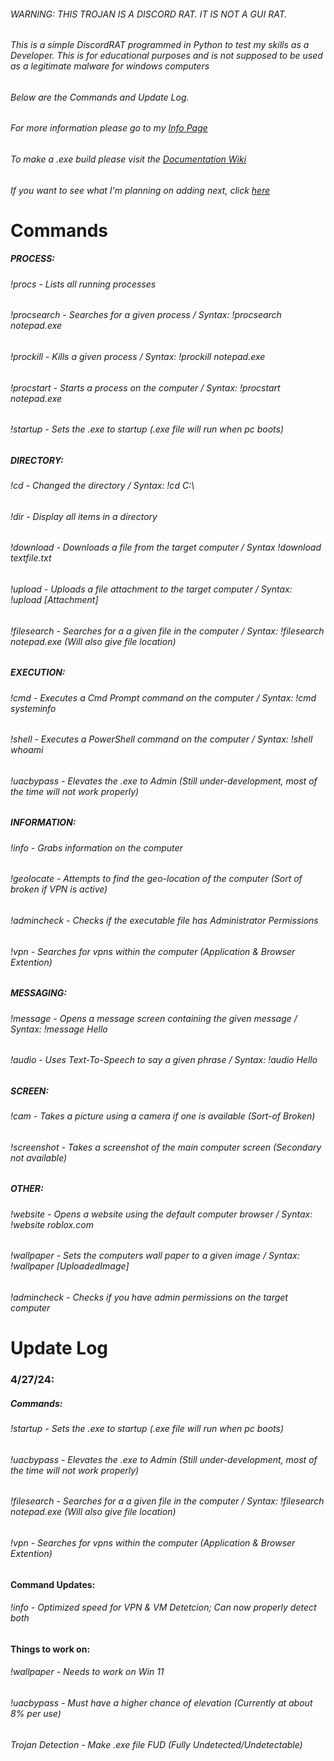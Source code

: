 ###### WARNING: THIS TROJAN IS A DISCORD RAT. IT IS NOT A GUI RAT.
###### This is a simple DiscordRAT programmed in Python to test my skills as a Developer. This is for educational purposes and is not supposed to be used as a legitimate malware for windows computers
###### Below are the Commands and Update Log.
###### For more information please go to my [Info Page](https://airstrike.school/Socrates)
###### To make a .exe build please visit the [Documentation Wiki](https://github.com/GiveUsername/ShittyTrojan.py/wiki)
###### If you want to see what I'm planning on adding next, click [here](https://github.com/GiveUsername/ShittyTrojan.py/wiki/Upcoming-Updates)

# Commands

##### PROCESS:
###### !procs - Lists all running processes
###### !procsearch - Searches for a given process / Syntax: !procsearch notepad.exe
###### !prockill - Kills a given process / Syntax: !prockill notepad.exe
###### !procstart - Starts a process on the computer / Syntax: !procstart notepad.exe
###### !startup - Sets the .exe to startup (.exe file will run when pc boots)

##### DIRECTORY:
###### !cd - Changed the directory / Syntax: !cd C:\
###### !dir - Display all items in a directory
###### !download - Downloads a file from the target computer / Syntax !download textfile.txt
###### !upload - Uploads a file attachment to the target computer / Syntax: !upload [Attachment]
###### !filesearch - Searches for a a given file in the computer / Syntax: !filesearch notepad.exe (Will also give file location)

##### EXECUTION: 
###### !cmd - Executes a Cmd Prompt command on the computer / Syntax: !cmd systeminfo
###### !shell - Executes a PowerShell command on the computer / Syntax: !shell whoami
###### !uacbypass - Elevates the .exe to Admin (Still under-development, most of the time will not work properly)

##### INFORMATION:
###### !info - Grabs information on the computer
###### !geolocate - Attempts to find the geo-location of the computer (Sort of broken if VPN is active)
###### !admincheck - Checks if the executable file has Administrator Permissions
###### !vpn - Searches for vpns within the computer (Application & Browser Extention)

##### MESSAGING:
###### !message - Opens a message screen containing the given message / Syntax: !message Hello
###### !audio - Uses Text-To-Speech to say a given phrase / Syntax: !audio Hello

##### SCREEN:
###### !cam - Takes a picture using a camera if one is available (Sort-of Broken)
###### !screenshot - Takes a screenshot of the main computer screen (Secondary not available)

##### OTHER:
###### !website - Opens a website using the default computer browser / Syntax: !website roblox.com
###### !wallpaper - Sets the computers wall paper to a given image / Syntax: !wallpaper [UploadedImage]
###### !admincheck - Checks if you have admin permissions on the target computer

# Update Log

### 4/27/24:
##### Commands:
###### !startup - Sets the .exe to startup (.exe file will run when pc boots)
###### !uacbypass - Elevates the .exe to Admin (Still under-development, most of the time will not work properly)
###### !filesearch - Searches for a a given file in the computer / Syntax: !filesearch notepad.exe (Will also give file location)
###### !vpn - Searches for vpns within the computer (Application & Browser Extention)
#### Command Updates:
###### !info - Optimized speed for VPN & VM Detetcion; Can now properly detect both
#### Things to work on:
###### !wallpaper - Needs to work on Win 11
###### !uacbypass - Must have a higher chance of elevation (Currently at about 8% per use)
###### Trojan Detection - Make .exe file FUD (Fully Undetected/Undetectable)
